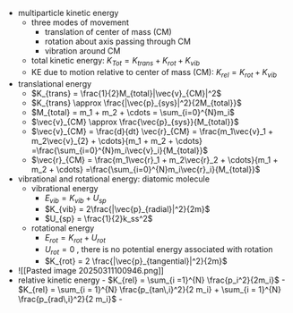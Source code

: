 - multiparticle kinetic energy
	- three modes of movement
		- translation of center of mass (CM)
		- rotation about axis passing through CM
		- vibration around CM
	- total kinetic energy: $K_{Tot} = K_{trans} + K_{rot} + K_{vib}$
	- KE due to motion relative to center of mass (CM): $K_{rel} = K_{rot} + K_{vib}$
- translational energy
	- $K_{trans} = \frac{1}{2}M_{total}|\vec{v}_{CM}|^2$
	- $K_{trans} \approx \frac{|\vec{p}_{sys}|^2}{2M_{total}}$
	- $M_{total} = m_1 + m_2 + \cdots = \sum_{i=0}^{N}m_i$
	- $\vec{v}_{CM} \approx \frac{\vec{p}_{sys}}{M_{total}}$
	- $\vec{v}_{CM} = \frac{d}{dt} \vec{r}_{CM} = \frac{m_1\vec{v}_1 + m_2\vec{v}_{2} + \cdots}{m_1 + m_2 + \cdots} =\frac{\sum_{i=0}^{N}m_i\vec{v}_i}{M_{total}}$
	- $\vec{r}_{CM} = \frac{m_1\vec{r}_1 + m_2\vec{r}_2 + \cdots}{m_1 + m_2 + \cdots} =\frac{\sum_{i=0}^{N}m_i\vec{r}_i}{M_{total}}$
- vibrational and rotational energy: diatomic molecule
	- vibrational energy
		- $E_{vib} = K_{vib} + U_{sp}$
		- $K_{vib} = 2\frac{|\vec{p}_{radial}|^2}{2m}$
		- $U_{sp} = \frac{1}{2}k_ss^2$
	- rotational energy
		- $E_{rot} = K_{rot} + U_{rot}$
		- $U_{rot} = 0$ , there is no potential energy associated with rotation
		- $K_{rot} = 2 \frac{|\vec{p}_{tangential}|^2}{2m}$
- ![[Pasted image 20250311100946.png]]
- relative kinetic energy
		- $K_{rel} = \sum_{i =1}^{N} \frac{p_i^2}{2m_i}$
		- $K_{rel} = \sum_{i = 1}^{N} \frac{p_{tan\,i}^2}{2 m_i} + \sum_{i = 1}^{N} \frac{p_{rad\,i}^2}{2 m_i}$
		- 